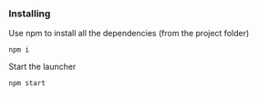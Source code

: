 ### Installing

Use npm to install all the dependencies (from the project folder)

```
npm i
```

Start the launcher

```
npm start
```
